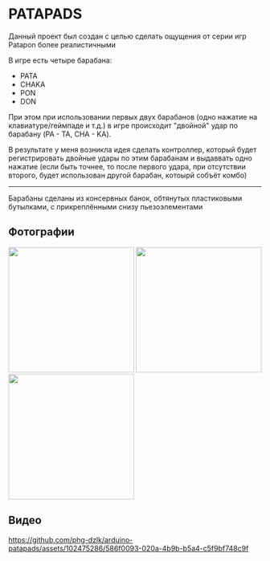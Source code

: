 # PATAPADS

Данный проект был создан с целью сделать ощущения от серии игр Patapon более реалистичными

В игре есть четыре барабана:
- PATA
- CHAKA
- PON
- DON

При этом при использовании первых двух барабанов (одно нажатие на клавиатуре/геймпаде и т.д.) в игре происходит "двойной" удар по барабану (PA - TA, CHA - KA).

В результате у меня возникла идея сделать контроллер, который будет регистрировать двойные удары по этим барабанам и выдаввать одно нажатие (если быть точнее, то после первого удара, при отсутствии второго, будет использован другой барабан, котоырй собъёт комбо)

---

Барабаны сделаны из консервных банок, обтянутых пластиковыми бутылками, с прикреплёнными снизу пьезоэлементами

## Фотографии

<img src="resources/patapads_top.jpg" height="250">
<img src="resources/patapads_side.jpg" height="250">
<img src="resources/patapads_bottom.jpg" height="250">

## Видео

https://github.com/phg-dzlk/arduino-patapads/assets/102475286/586f0093-020a-4b9b-b5a4-c5f9bf748c9f
